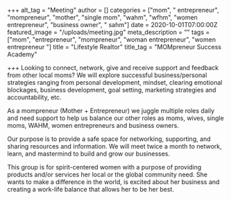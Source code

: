 +++
alt_tag = "Meeting"
author = []
categories = ["mom", " entrepreneur", "mompreneur", "mother", "single mom", "wahm", "wfhm", "women entrepreneur", "business owner", " sahm"]
date = 2020-10-01T07:00:00Z
featured_image = "/uploads/meeting.jpg"
meta_description = ""
tags = ["mom", "entrepreneur", "mompreneur", "woman entrepreneur", "women entrepreneur "]
title = "Lifestyle Realtor"
title_tag = "MOMpreneur Success Academy"

+++
Looking to connect, network, give and receive support and feedback from other local moms? We will explore successful business/personal strategies ranging from personal development, mindset, clearing emotional blockages, business development, goal setting, marketing strategies and accountability, etc.  
  
As a mompreneur (Mother + Entrepreneur) we juggle multiple roles daily and need support to help us balance our other roles as moms, wives, single moms, WAHM, women entrepreneurs and business owners.  
  
Our purpose is to provide a safe space for networking, supporting, and sharing resources and information. We will meet twice a month to network, learn, and mastermind to build and grow our businesses.  
  
This group is for spirit-centered women with a purpose of providing products and/or services her local or the global community need. She wants to make a difference in the world, is excited about her business and creating a work-life balance that allows her to be her best.